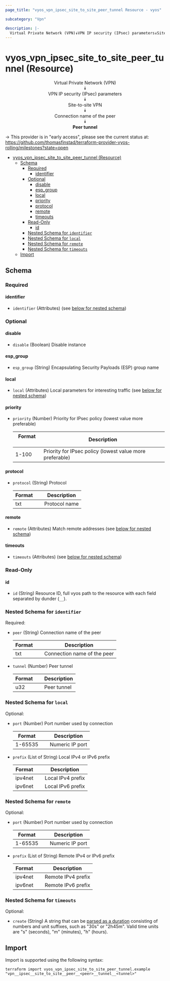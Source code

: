 ```yaml
---
page_title: "vyos_vpn_ipsec_site_to_site_peer_tunnel Resource - vyos"

subcategory: "Vpn"

description: |-
  Virtual Private Network (VPN)⯯VPN IP security (IPsec) parameters⯯Site-to-site VPN⯯Connection name of the peer⯯Peer tunnel
---
```


# vyos_vpn_ipsec_site_to_site_peer_tunnel (Resource)
<center>


Virtual Private Network (VPN)  
⯯  
VPN IP security (IPsec) parameters  
⯯  
Site-to-site VPN  
⯯  
Connection name of the peer  
⯯  
**Peer tunnel**


</center>

-> This provider is in "early access", please see the current status at: https://github.com/thomasfinstad/terraform-provider-vyos-rolling/milestones?state=open

<!--TOC-->

- [vyos_vpn_ipsec_site_to_site_peer_tunnel (Resource)](#vyos_vpn_ipsec_site_to_site_peer_tunnel-resource)
  - [Schema](#schema)
    - [Required](#required)
      - [identifier](#identifier)
    - [Optional](#optional)
      - [disable](#disable)
      - [esp_group](#esp_group)
      - [local](#local)
      - [priority](#priority)
      - [protocol](#protocol)
      - [remote](#remote)
      - [timeouts](#timeouts)
    - [Read-Only](#read-only)
      - [id](#id)
    - [Nested Schema for `identifier`](#nested-schema-for-identifier)
    - [Nested Schema for `local`](#nested-schema-for-local)
    - [Nested Schema for `remote`](#nested-schema-for-remote)
    - [Nested Schema for `timeouts`](#nested-schema-for-timeouts)
  - [Import](#import)

<!--TOC-->

<!-- schema generated by tfplugindocs -->
## Schema

### Required

#### identifier
- `identifier` (Attributes) (see [below for nested schema](#nestedatt--identifier))

### Optional

#### disable
- `disable` (Boolean) Disable instance
#### esp_group
- `esp_group` (String) Encapsulating Security Payloads (ESP) group name
#### local
- `local` (Attributes) Local parameters for interesting traffic (see [below for nested schema](#nestedatt--local))
#### priority
- `priority` (Number) Priority for IPsec policy (lowest value more preferable)

    |  Format  &emsp;|  Description                                               |
    |----------|------------------------------------------------------------|
    |  1-100   &emsp;|  Priority for IPsec policy (lowest value more preferable)  |
#### protocol
- `protocol` (String) Protocol

    |  Format  &emsp;|  Description    |
    |----------|-----------------|
    |  txt     &emsp;|  Protocol name  |
#### remote
- `remote` (Attributes) Match remote addresses (see [below for nested schema](#nestedatt--remote))
#### timeouts
- `timeouts` (Attributes) (see [below for nested schema](#nestedatt--timeouts))

### Read-Only

#### id
- `id` (String) Resource ID, full vyos path to the resource with each field separated by dunder (`__`).

<a id="nestedatt--identifier"></a>
### Nested Schema for `identifier`

Required:

- `peer` (String) Connection name of the peer

    |  Format  &emsp;|  Description                  |
    |----------|-------------------------------|
    |  txt     &emsp;|  Connection name of the peer  |
- `tunnel` (Number) Peer tunnel

    |  Format  &emsp;|  Description  |
    |----------|---------------|
    |  u32     &emsp;|  Peer tunnel  |


<a id="nestedatt--local"></a>
### Nested Schema for `local`

Optional:

- `port` (Number) Port number used by connection

    |  Format   &emsp;|  Description      |
    |-----------|-------------------|
    |  1-65535  &emsp;|  Numeric IP port  |
- `prefix` (List of String) Local IPv4 or IPv6 prefix

    |  Format   &emsp;|  Description        |
    |-----------|---------------------|
    |  ipv4net  &emsp;|  Local IPv4 prefix  |
    |  ipv6net  &emsp;|  Local IPv6 prefix  |


<a id="nestedatt--remote"></a>
### Nested Schema for `remote`

Optional:

- `port` (Number) Port number used by connection

    |  Format   &emsp;|  Description      |
    |-----------|-------------------|
    |  1-65535  &emsp;|  Numeric IP port  |
- `prefix` (List of String) Remote IPv4 or IPv6 prefix

    |  Format   &emsp;|  Description         |
    |-----------|----------------------|
    |  ipv4net  &emsp;|  Remote IPv4 prefix  |
    |  ipv6net  &emsp;|  Remote IPv6 prefix  |


<a id="nestedatt--timeouts"></a>
### Nested Schema for `timeouts`

Optional:

- `create` (String) A string that can be [parsed as a duration](https://pkg.go.dev/time#ParseDuration) consisting of numbers and unit suffixes, such as &#34;30s&#34; or &#34;2h45m&#34;. Valid time units are &#34;s&#34; (seconds), &#34;m&#34; (minutes), &#34;h&#34; (hours).

## Import

Import is supported using the following syntax:

```shell
terraform import vyos_vpn_ipsec_site_to_site_peer_tunnel.example "vpn__ipsec__site_to_site__peer__<peer>__tunnel__<tunnel>"
```
